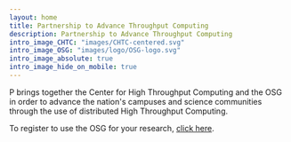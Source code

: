 ```yaml
---
layout: home
title: Partnership to Advance Throughput Computing
description: Partnership to Advance Throughput Computing
intro_image_CHTC: "images/CHTC-centered.svg"
intro_image_OSG: "images/logo/OSG-logo.svg"
intro_image_absolute: true
intro_image_hide_on_mobile: true
---
```


P brings together the Center for High Throughput Computing and the
OSG in order to advance the nation's campuses and science
communities through the use of distributed High Throughput Computing.

<p>To register to use the OSG for your research, <a href="https://www.osgconnect.net/signup" target="_blank">click here</a>.</p>
